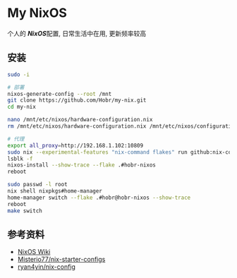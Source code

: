 # My NixOS

个人的 ***NixOS***配置, 日常生活中在用, 更新频率较高

## 安装

```bash
sudo -i

# 部署
nixos-generate-config --root /mnt
git clone https://github.com/Hobr/my-nix.git
cd my-nix

nano /mnt/etc/nixos/hardware-configuration.nix
rm /mnt/etc/nixos/hardware-configuration.nix /mnt/etc/nixos/configuration.nix

# 代理
export all_proxy=http://192.168.1.102:10809
sudo nix --experimental-features "nix-command flakes" run github:nix-community/disko -- --mode disko system/disko.nix --arg disks '[ "/dev/nvme0n1" ]'
lsblk -f
nixos-install --show-trace --flake .#hobr-nixos
reboot

sudo passwd -l root
nix shell nixpkgs#home-manager
home-manager switch --flake .#hobr@hobr-nixos --show-trace
reboot
make switch
```

## 参考资料

- [NixOS Wiki](https://nixos.wiki/)
- [Misterio77/nix-starter-configs](https://github.com/Misterio77/nix-starter-configs)
- [ryan4yin/nix-config](https://github.com/ryan4yin/nix-config)
